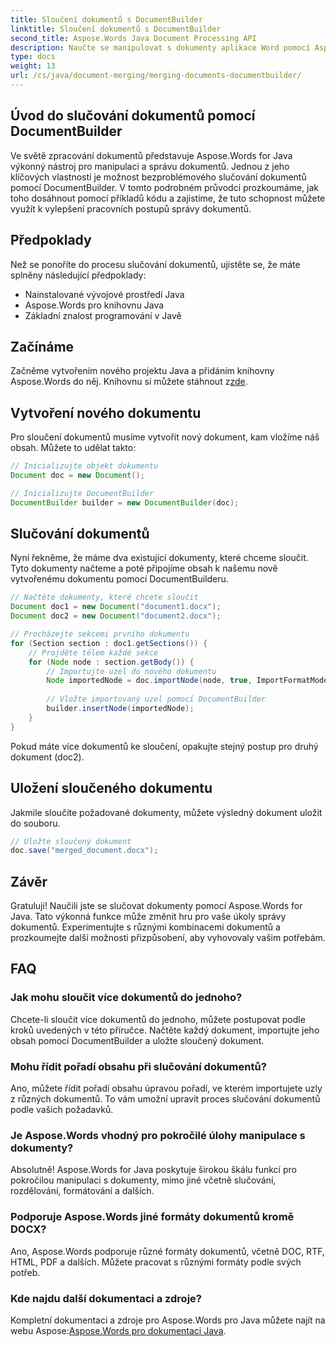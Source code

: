 ```yaml
---
title: Sloučení dokumentů s DocumentBuilder
linktitle: Sloučení dokumentů s DocumentBuilder
second_title: Aspose.Words Java Document Processing API
description: Naučte se manipulovat s dokumenty aplikace Word pomocí Aspose.Words for Java. Vytvářejte, upravujte, spojujte a převádějte dokumenty programově v Javě.
type: docs
weight: 13
url: /cs/java/document-merging/merging-documents-documentbuilder/
---
```


## Úvod do slučování dokumentů pomocí DocumentBuilder

Ve světě zpracování dokumentů představuje Aspose.Words for Java výkonný nástroj pro manipulaci a správu dokumentů. Jednou z jeho klíčových vlastností je možnost bezproblémového slučování dokumentů pomocí DocumentBuilder. V tomto podrobném průvodci prozkoumáme, jak toho dosáhnout pomocí příkladů kódu a zajistíme, že tuto schopnost můžete využít k vylepšení pracovních postupů správy dokumentů.

## Předpoklady

Než se ponoříte do procesu slučování dokumentů, ujistěte se, že máte splněny následující předpoklady:

- Nainstalované vývojové prostředí Java
- Aspose.Words pro knihovnu Java
- Základní znalost programování v Javě

## Začínáme

 Začněme vytvořením nového projektu Java a přidáním knihovny Aspose.Words do něj. Knihovnu si můžete stáhnout z[zde](https://releases.aspose.com/words/java/).

## Vytvoření nového dokumentu

Pro sloučení dokumentů musíme vytvořit nový dokument, kam vložíme náš obsah. Můžete to udělat takto:

```java
// Inicializujte objekt dokumentu
Document doc = new Document();

// Inicializujte DocumentBuilder
DocumentBuilder builder = new DocumentBuilder(doc);
```

## Slučování dokumentů

Nyní řekněme, že máme dva existující dokumenty, které chceme sloučit. Tyto dokumenty načteme a poté připojíme obsah k našemu nově vytvořenému dokumentu pomocí DocumentBuilderu.

```java
// Načtěte dokumenty, které chcete sloučit
Document doc1 = new Document("document1.docx");
Document doc2 = new Document("document2.docx");

// Procházejte sekcemi prvního dokumentu
for (Section section : doc1.getSections()) {
    // Projděte tělem každé sekce
    for (Node node : section.getBody()) {
        // Importujte uzel do nového dokumentu
        Node importedNode = doc.importNode(node, true, ImportFormatMode.KEEP_SOURCE_FORMATTING);
        
        // Vložte importovaný uzel pomocí DocumentBuilder
        builder.insertNode(importedNode);
    }
}
```

Pokud máte více dokumentů ke sloučení, opakujte stejný postup pro druhý dokument (doc2).

## Uložení sloučeného dokumentu

Jakmile sloučíte požadované dokumenty, můžete výsledný dokument uložit do souboru.

```java
// Uložte sloučený dokument
doc.save("merged_document.docx");
```

## Závěr

Gratuluji! Naučili jste se slučovat dokumenty pomocí Aspose.Words for Java. Tato výkonná funkce může změnit hru pro vaše úkoly správy dokumentů. Experimentujte s různými kombinacemi dokumentů a prozkoumejte další možnosti přizpůsobení, aby vyhovovaly vašim potřebám.

## FAQ

### Jak mohu sloučit více dokumentů do jednoho?

Chcete-li sloučit více dokumentů do jednoho, můžete postupovat podle kroků uvedených v této příručce. Načtěte každý dokument, importujte jeho obsah pomocí DocumentBuilder a uložte sloučený dokument.

### Mohu řídit pořadí obsahu při slučování dokumentů?

Ano, můžete řídit pořadí obsahu úpravou pořadí, ve kterém importujete uzly z různých dokumentů. To vám umožní upravit proces slučování dokumentů podle vašich požadavků.

### Je Aspose.Words vhodný pro pokročilé úlohy manipulace s dokumenty?

Absolutně! Aspose.Words for Java poskytuje širokou škálu funkcí pro pokročilou manipulaci s dokumenty, mimo jiné včetně slučování, rozdělování, formátování a dalších.

### Podporuje Aspose.Words jiné formáty dokumentů kromě DOCX?

Ano, Aspose.Words podporuje různé formáty dokumentů, včetně DOC, RTF, HTML, PDF a dalších. Můžete pracovat s různými formáty podle svých potřeb.

### Kde najdu další dokumentaci a zdroje?

 Kompletní dokumentaci a zdroje pro Aspose.Words pro Java můžete najít na webu Aspose:[Aspose.Words pro dokumentaci Java](https://reference.aspose.com/words/java/).